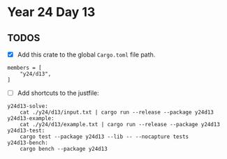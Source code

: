 # Year 24 Day 13

## TODOS

- [x] Add this crate to the global `Cargo.toml` file path.

```
members = [
    "y24/d13",
]
```

- [ ] Add shortcuts to the justfile:

```
y24d13-solve:
    cat ./y24/d13/input.txt | cargo run --release --package y24d13
y24d13-example:
    cat ./y24/d13/example.txt | cargo run --release --package y24d13
y24d13-test:
    cargo test --package y24d13 --lib -- --nocapture tests
y24d13-bench:
    cargo bench --package y24d13
```